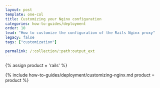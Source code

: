 ```yaml
---
layout: post
template: one-col
title: Customizing your Nginx configuration
categories: how-to-guides/deployment
order: 10
lead: "How to customize the configuration of the Rails Nginx proxy"
legacy: false
tags: ["customization"]

permalink: /:collection/:path:output_ext
---
```


{% assign product = 'rails' %}

{% include how-to-guides/deployment/customizing-nginx.md product = product %}